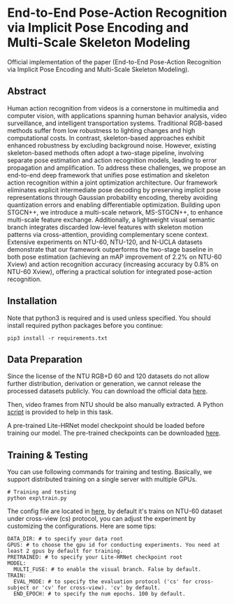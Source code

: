 # End-to-End Pose-Action Recognition via Implicit Pose Encoding and Multi-Scale Skeleton Modeling
Official implementation of the paper (End-to-End Pose-Action Recognition via Implicit Pose Encoding and Multi-Scale Skeleton Modeling).

## Abstract
Human action recognition from videos is a cornerstone in multimedia and computer vision, with applications spanning human behavior analysis, video surveillance, and intelligent transportation systems. Traditional RGB-based methods suffer from low robustness to lighting changes and high computational costs. In contrast, skeleton-based approaches exhibit enhanced robustness by excluding background noise. However, existing skeleton-based methods often adopt a two-stage pipeline, involving separate pose estimation and action recognition models, leading to error propagation and amplification. To address these challenges, we propose an end-to-end deep framework that unifies pose estimation and skeleton action recognition within a joint optimization architecture. Our framework eliminates explicit intermediate pose decoding by preserving implicit pose representations through Gaussian probability encoding, thereby avoiding quantization errors and enabling differentiable optimization. Building upon STGCN++, we introduce a multi-scale network, MS-STGCN++, to enhance multi-scale feature exchange. Additionally, a lightweight visual semantic branch integrates discarded low-level features with skeleton motion patterns via cross-attention, providing complementary scene context. Extensive experiments on NTU-60, NTU-120, and N-UCLA datasets demonstrate that our framework outperforms the two-stage baseline in both pose estimation (achieving an mAP improvement of 2.2% on NTU-60 Xview) and action recognition accuracy (increasing accuracy by 0.8% on NTU-60 Xview), offering a practical solution for integrated pose-action recognition.

## Installation
Note that python3 is required and is used unless specified. You should install required python packages before you continue:

```shell
pip3 install -r requirements.txt
```

## Data Preparation
Since the license of the NTU RGB+D 60 and 120 datasets do not allow further distribution, derivation or generation, we cannot release the processed datasets publicly. You can download the official data [here](https://rose1.ntu.edu.sg/dataset/actionRecognition/). 

Then, video frames from NTU should be also manually extracted. A Python [script](tools\extract_ntu_frames.py) is provided to help in this task.

A pre-trained Lite-HRNet model checkpoint should be loaded before training our model. The pre-trained checkpoints can be downloaded [here](https://drive.google.com/file/d/1ZewlvpncTvahbqcCFb-95C3NHet30mk5/view?usp=sharing). 

## Training & Testing

You can use following commands for training and testing. Basically, we support distributed training on a single server with multiple GPUs.

```shell
# Training and testing
python exp\train.py
```

The config file are located in [here](core\config\baseline\baseline_cv.yaml), by default it's trains on NTU-60 dataset under cross-view (cs) protocol, you can adjust the experiment by customizing the configurations. 
Here are some tips:
```shell
DATA_DIR: # to specify your data root
GPUS: # to choose the gpu id for conducting experiments. You need at least 2 gpus by default for training.
PRETRAINED: # to specify your Lite-HRNet checkpoint root
MODEL:
  MULTI_FUSE: # to enable the visual branch. False by default.
TRAIN:
  EVAL_MODE: # to specify the evaluation protocol ('cs' for cross-subject or 'cv' for cross-view). 'cv' by default.
  END_EPOCH: # to specify the num epochs. 100 by default.
```